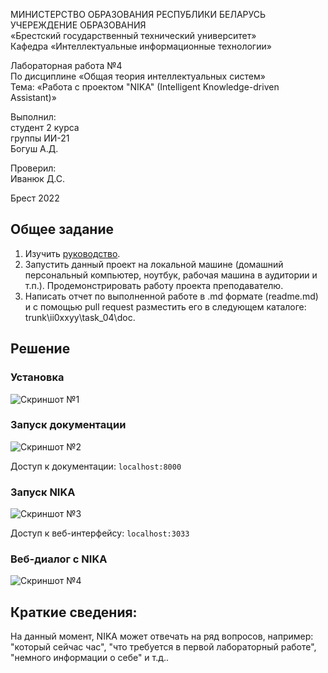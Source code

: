 МИНИСТЕРСТВО ОБРАЗОВАНИЯ РЕСПУБЛИКИ БЕЛАРУСЬ <br/>
УЧЕРЕЖДЕНИЕ ОБРАЗОВАНИЯ <br/>
«Брестский государственный технический университет» <br/>
Кафедра «Интеллектуальные информационные технологии» <br/>

Лабораторная работа №4 <br/>
По дисциплине «Общая теория интеллектуальных систем» <br/>
Тема: «Работа с проектом "NIKA" (Intelligent Knowledge-driven Assistant)» <br/>

Выполнил: <br/>
студент 2 курса <br/>
группы ИИ-21 <br/>
Богуш А.Д. <br/>

Проверил: <br/>
Иванюк Д.С. <br/>

Брест 2022 <br/>

## Общее задание ##

1.  Изучить [руководство](https://github.com/ostis-apps/nika).
2.  Запустить данный проект на локальной машине (домашний персональный компьютер, ноутбук, рабочая машина в аудитории и т.п.). Продемонстрировать работу проекта преподавателю.
3.  Написать отчет по выполненной работе в .md формате (readme.md) и с помощью pull request разместить его в следующем каталоге: trunk\ii0xxyy\task_04\doc.

## Решение ##

### Установка ###
![Скриншот №1](https://github.com/offendeddddd/myrepos/blob/main/picutres/ii/%D0%A1%D0%BD%D0%B8%D0%BC%D0%BE%D0%BA%20%D1%8D%D0%BA%D1%80%D0%B0%D0%BD%D0%B0%20%D0%BE%D1%82%202022-12-30%2016-22-33.png)

### Запуск документации ###
![Скриншот №2](https://github.com/offendeddddd/myrepos/blob/main/picutres/ii/%D0%A1%D0%BD%D0%B8%D0%BC%D0%BE%D0%BA%20%D1%8D%D0%BA%D1%80%D0%B0%D0%BD%D0%B0%20%D0%BE%D1%82%202022-12-30%2016-26-28.png)

Доступ к документации:
``` localhost:8000 ```

### Запуск NIKA ###
![Скриншот №3](https://github.com/offendeddddd/myrepos/blob/main/picutres/ii/%D0%A1%D0%BD%D0%B8%D0%BC%D0%BE%D0%BA%20%D1%8D%D0%BA%D1%80%D0%B0%D0%BD%D0%B0%20%D0%BE%D1%82%202022-12-30%2016-13-53.png)

Доступ к веб-интерфейсу:
``` localhost:3033 ```

### Веб-диалог с NIKA ###
![Скриншот №4](https://github.com/offendeddddd/myrepos/blob/main/picutres/ii/%D0%A1%D0%BD%D0%B8%D0%BC%D0%BE%D0%BA%20%D1%8D%D0%BA%D1%80%D0%B0%D0%BD%D0%B0%20%D0%BE%D1%82%202022-12-30%2016-21-51.png)

## Краткие сведения: ##
На данный момент, NIKA может отвечать на ряд вопросов, например: "который сейчас час", "что требуется в первой лабораторный работе", "немного информации о себе" и т.д..
